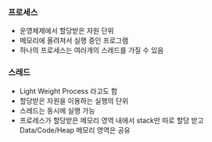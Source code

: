 ### 프로세스
  - 운영체제에서 할당받은 자원 단위
  - 메모리에 올려져서 실행 중인 프로그램
  - 하나의 프로세스는 여러개의 스레드를 가질 수 있음

### 스레드
  - Light Weight Process 라고도 함
  - 할당받은 자원을 이용하는 실행의 단위
  - 스레드는 동시에 실행 가능
  - 프로레스가 할당받은 메모리 영역 내에서 stack만 따로 할당 받고 Data/Code/Heap 메모리 영역은 공유
